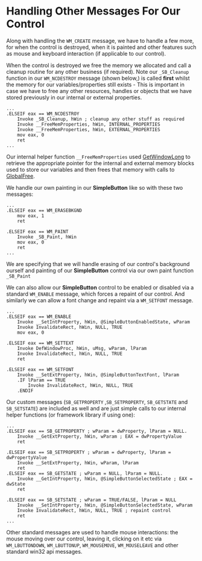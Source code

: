 # Handling Other Messages For Our Control

Along with handling the `WM_CREATE` message, we have to handle a few more, for when the control is destroyed, when it is painted and other features such as mouse and keyboard interaction \(if applicable to our control\).

When the control is destroyed we free the memory we allocated and call a cleanup routine for any other business \(if required\). Note our `_SB_Cleanup` function in our `WM_NCDESTROY` message \(shown below,\) is called **first** whilst the memory for our variables/properties still exists - This is important in case we have to free any other resources, handles or objects that we have stored previously in our internal or external properties.

```x86asm
...
.ELSEIF eax == WM_NCDESTROY
    Invoke _SB_Cleanup, hWin ; cleanup any other stuff as required
    Invoke __FreeMemProperties, hWin, INTERNAL_PROPERTIES
    Invoke __FreeMemProperties, hWin, EXTERNAL_PROPERTIES
    mov eax, 0
    ret
...
```

Our internal helper function `__FreeMemProperties` used [GetWindowLong](https://msdn.microsoft.com/en-us/library/windows/desktop/ms633584%28v=vs.85%29.aspx) to retrieve the appropriate pointer for the internal and external memory blocks used to store our variables and then frees that memory with calls to [GlobalFree](https://msdn.microsoft.com/en-us/library/windows/desktop/aa366579%28v=vs.85%29.aspx).

We handle our own painting in our **SimpleButton** like so with these two messages:

```x86asm
...
.ELSEIF eax == WM_ERASEBKGND
    mov eax, 1
    ret

.ELSEIF eax == WM_PAINT
    Invoke _SB_Paint, hWin
    mov eax, 0
    ret
...
```

We are specifying that we will handle erasing of our control's background ourself and painting of our **SimpleButton** control via our own paint function `_SB_Paint`

We can also allow our **SimpleButton** control to be enabled or disabled via a standard `WM_ENABLE` message, which forces a repaint of our control. And similarly we can allow a font change and repaint via a `WM_SETFONT` message.

```x86asm
...
.ELSEIF eax == WM_ENABLE
    Invoke __SetIntProperty, hWin, @SimpleButtonEnabledState, wParam
    Invoke InvalidateRect, hWin, NULL, TRUE
    mov eax, 0

.ELSEIF eax == WM_SETTEXT
    Invoke DefWindowProc, hWin, uMsg, wParam, lParam
    Invoke InvalidateRect, hWin, NULL, TRUE
    ret

.ELSEIF eax == WM_SETFONT
    Invoke __SetExtProperty, hWin, @SimpleButtonTextFont, lParam
    .IF lParam == TRUE
        Invoke InvalidateRect, hWin, NULL, TRUE
    .ENDIF
```

Our custom messages \(`SB_GETPROPERTY` ,`SB_SETPROPERTY`, `SB_GETSTATE` and `SB_SETSTATE`\) are included as well and are just simple calls to our internal helper functions \(or framework library if using one\):

```x86asm
...
.ELSEIF eax == SB_GETPROPERTY ; wParam = dwProperty, lParam = NULL. 
    Invoke __GetExtProperty, hWin, wParam ; EAX = dwPropertyValue
    ret

.ELSEIF eax == SB_SETPROPERTY ; wParam = dwProperty, lParam = dwPropertyValue
    Invoke __SetExtProperty, hWin, wParam, lParam
    ret
.ELSEIF eax == SB_GETSTATE ; wParam = NULL, lParam = NULL. 
    Invoke __GetIntProperty, hWin, @SimpleButtonSelectedState ; EAX = dwState
    ret
	 
.ELSEIF eax == SB_SETSTATE ; wParam = TRUE/FALSE, lParam = NULL
    Invoke __SetIntProperty, hWin, @SimpleButtonSelectedState, wParam
    Invoke InvalidateRect, hWin, NULL, TRUE ; repaint control
    ret    
...
```

Other standard messages are used to handle mouse interactions: the mouse moving over our control, leaving it, clicking on it etc via `WM_LBUTTONDOWN`, `WM_LBUTTONUP`, `WM_MOUSEMOVE`, `WM_MOUSELEAVE` and other standard win32 api messages.

